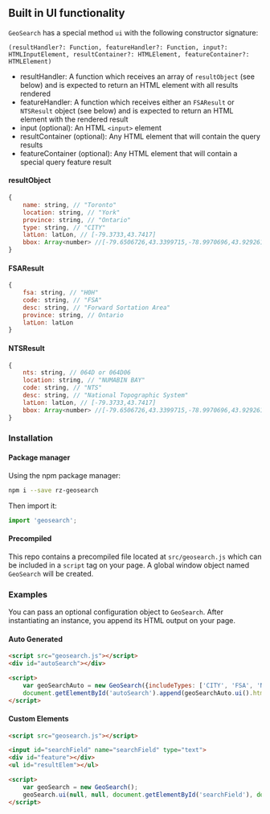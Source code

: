 ## Built in UI functionality

`GeoSearch` has a special method `ui` with the following constructor signature:

`(resultHandler?: Function, featureHandler?: Function, input?: HTMLInputElement, resultContainer?: HTMLElement, featureContainer?: HTMLElement)`

- resultHandler: A function which receives an array of `resultObject` (see below) and is expected to return an HTML element with all results rendered
- featureHandler: A function which receives either an `FSAResult` or `NTSResult` object (see below) and is expected to return an HTML element with the rendered result
- input (optional): An HTML `<input>` element 
- resultContainer (optional): Any HTML element that will contain the query results
- featureContainer (optional): Any HTML element that will contain a special query feature result

#### resultObject

```js
{
    name: string, // "Toronto"
    location: string, // "York"
    province: string, // "Ontario"
    type: string, // "CITY"
    latLon: latLon, // [-79.3733,43.7417]
    bbox: Array<number> //[-79.6506726,43.3399715,-78.9970696,43.9292617]
}
```

#### FSAResult

```js
{
    fsa: string, // "H0H"
    code: string, // "FSA"
    desc: string, // "Forward Sortation Area"
    province: string, // Ontario
    latLon: latLon
}
```


#### NTSResult

```js
{
    nts: string, // 064D or 064D06
    location: string, // "NUMABIN BAY"
    code: string, // "NTS"
    desc: string, // "National Topographic System"
    latLon: latLon, // [-79.3733,43.7417]
    bbox: Array<number> //[-79.6506726,43.3399715,-78.9970696,43.9292617]
}
```

### Installation

#### Package manager
Using the npm package manager:

```bash
npm i --save rz-geosearch
```

Then import it:

```js
import 'geosearch';
```

#### Precompiled

This repo contains a precompiled file located at `src/geosearch.js` which can be included in a `script` tag on your page. A global window object named `GeoSearch` will be created.

### Examples
You can pass an optional configuration object to `GeoSearch`. After instantiating an instance, you append its HTML output on your page. 

#### Auto Generated
````html
<script src="geosearch.js"></script>
<div id="autoSearch"></div>

<script>    
    var geoSearchAuto = new GeoSearch({includeTypes: ['CITY', 'FSA', 'NTS', 'PROV', 'TERR', 'TOWN']});
    document.getElementById('autoSearch').append(geoSearchAuto.ui().htmlElem);
</script>
````

#### Custom Elements
````html
<script src="geosearch.js"></script>

<input id="searchField" name="searchField" type="text">
<div id="feature"></div>
<ul id="resultElem"></ul>

<script>    
    var geoSearch = new GeoSearch();
    geoSearch.ui(null, null, document.getElementById('searchField'), document.getElementById('resultElem'), document.getElementById('feature'));
</script>
````
